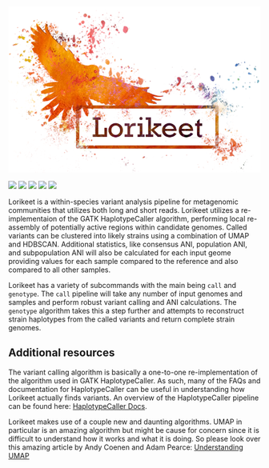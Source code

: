 ![](/images/lorikeet_logo.png)

![](https://travis-ci.com/rhysnewell/Lorikeet.svg?branch=master)
![](https://anaconda.org/bioconda/lorikeet-genome/badges/license.svg)
![](https://anaconda.org/bioconda/lorikeet-genome/badges/version.svg)
![](https://anaconda.org/bioconda/lorikeet-genome/badges/latest_release_relative_date.svg)
![](https://anaconda.org/bioconda/lorikeet-genome/badges/platforms.svg)


Lorikeet is a within-species variant analysis pipeline for metagenomic communities that utilizes both long and short reads.
Lorikeet utilizes a re-implementaion of the GATK HaplotypeCaller algorithm, performing local re-assembly of potentially active
regions within candidate genomes. Called variants can be clustered into likely strains using a combination of UMAP and HDBSCAN.
Additional statistics, like consensus ANI, population ANI, and subpopulation ANI will also be calculated for each input
geome providing values for each sample compared to the reference and also compared to all other samples.

Lorikeet has a variety of subcommands with the main being `call` and `genotype`. The `call` pipeline will take any number
of input genomes and samples and perform robust variant calling and ANI calculations. The `genotype` algorithm takes this
a step further and attempts to reconstruct strain haplotypes from the called variants and return complete strain genomes.

## Additional resources

The variant calling algorithm is basically a one-to-one re-implementation of the algorithm used in GATK HaplotypeCaller.
As such, many of the FAQs and documentation for HaplotypeCaller can be useful in understanding how Lorikeet actually
finds variants. An overview of the HaplotypeCaller pipeline can be found here: [HaplotypeCaller Docs](https://gatk.broadinstitute.org/hc/en-us/articles/360037225632-HaplotypeCaller).

Lorikeet makes use of a couple new and daunting algorithms. UMAP in particular is an amazing algorithm but might be cause 
for concern since it is difficult to understand how it works and what it is doing. So please look over this amazing article 
by Andy Coenen and Adam Pearce: [Understanding UMAP](https://pair-code.github.io/understanding-umap/)
